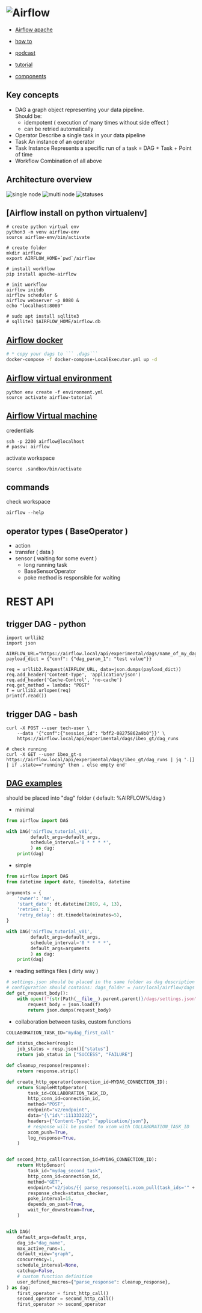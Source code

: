 # ![Airflow](https://airbnb.io/img/projects/airflow3.png)
* [Airflow apache](https://airflow.apache.org/)
* [how to](https://airflow.apache.org/howto/index.html)
* [podcast](https://soundcloud.com/the-airflow-podcast)
* [tutorial](https://github.com/hgrif/airflow-tutorial)

* [components](https://github.com/astronomer/airflow-guides/blob/master/guides/airflow-components.md)
## Key concepts
* DAG
a graph object representing your data pipeline.  
Should be:
  * idempotent ( execution of many times without side effect )
  * can be retried automatically
* Operator
Describe a single task in your data pipeline
* Task
An instance of an operator
* Task Instance
Represents a specific run of a task = DAG + Task + Point of time
* Workflow
Combination of all above

## Architecture overview
![single node](https://i.postimg.cc/3xzBzNCm/airflow-architecture-singlenode.png)
![multi node](https://i.postimg.cc/MGyy4DGJ/airflow-architecture-multinode.png)
![statuses](https://i.postimg.cc/g2kd76Z5/airflow-statuses.png)

## [Airflow install on python virtualenv]
```
# create python virtual env
python3 -m venv airflow-env
source airflow-env/bin/activate

# create folder 
mkdir airflow
export AIRFLOW_HOME=`pwd`/airflow

# install workflow
pip install apache-airflow

# init workflow
airflow initdb 
airflow scheduler &
airflow webserver -p 8080 &
echo "localhost:8080"

# sudo apt install sqllite3
# sqllite3 $AIRFLOW_HOME/airflow.db
```
## [Airflow docker](https://github.com/cherkavi/docker-images/tree/master/airflow)
```sh
# * copy your dags to ``` .dags```
docker-compose -f docker-compose-LocalExecutor.yml up -d
```

## [Airflow virtual environment](https://github.com/hgrif/airflow-tutorial)
```
python env create -f environment.yml
source activate airflow-tutorial
```

## [Airflow Virtual machine](https://marclamberti.com/form-course-material-100/)
credentials
```
ssh -p 2200 airflow@localhost
# passw: airflow
```
activate workspace
```
source .sandbox/bin/activate
```
## commands
check workspace
```
airflow --help
```

## operator types ( BaseOperator )
* action
* transfer ( data )
* sensor ( waiting for some event )
   * long running task
   * BaseSensorOperator
   * poke method is responsible for waiting


# REST API
## trigger DAG - python
```
import urllib2
import json

AIRFLOW_URL="https://airflow.local/api/experimental/dags/name_of_my_dag/dag_runs"
payload_dict = {"conf": {"dag_param_1": "test value"}}

req = urllib2.Request(AIRFLOW_URL, data=json.dumps(payload_dict))
req.add_header('Content-Type', 'application/json')
req.add_header('Cache-Control', 'no-cache')
req.get_method = lambda: "POST"
f = urllib2.urlopen(req)
print(f.read())
```

## trigger DAG - bash
```
curl -X POST --user tech-user \     
    --data '{"conf":{"session_id": "bff2-08275862a9b0"}}' \
    https://airflow.local/api/experimental/dags/ibeo_gt/dag_runs

# check running
curl -X GET --user ibeo_gt-s https://airflow.local/api/experimental/dags/ibeo_gt/dag_runs | jq '.[] | if .state=="running" then . else empty end'
```

## [DAG examples](https://github.com/apache/airflow/tree/master/airflow/example_dags)
should be placed into "dag" folder ( default: %AIRFLOW%/dag )
* minimal
```python
from airflow import DAG

with DAG('airflow_tutorial_v01',
         default_args=default_args, 
         schedule_interval='0 * * * *',
         ) as dag:
    print(dag)
```

* simple
```python
from airflow import DAG
from datetime import date, timedelta, datetime

arguments = {
    'owner': 'me',
    'start_date': dt.datetime(2019, 4, 13),
    'retries': 1,
    'retry_delay': dt.timedelta(minutes=5),
}

with DAG('airflow_tutorial_v01',
         default_args=default_args, 
         schedule_interval='0 * * * *',
         default_args=arguments
         ) as dag:
    print(dag)
```

* reading settings files ( dirty way )
```python
# settings.json should be placed in the same folder as dag description
# configuration should contains: dags_folder = /usr/local/airflow/dags
def get_request_body():
    with open(f"{str(Path(__file__).parent.parent)}/dags/settings.json", "r") as f:
        request_body = json.load(f)
        return json.dumps(request_body)
```

* collaboration between tasks, custom functions
```python
COLLABORATION_TASK_ID="mydag_first_call"

def status_checker(resp):
    job_status = resp.json()["status"]
    return job_status in ["SUCCESS", "FAILURE"]

def cleanup_response(response):
    return response.strip()

def create_http_operator(connection_id=MYDAG_CONNECTION_ID):
    return SimpleHttpOperator(
        task_id=COLLABORATION_TASK_ID,
        http_conn_id=connection_id,
        method="POST",
        endpoint="v2/endpoint",
        data="{\"id\":111333222}",
        headers={"Content-Type": "application/json"},
        # response will be pushed to xcom with COLLABORATION_TASK_ID
        xcom_push=True,
        log_response=True,
    )


def second_http_call(connection_id=MYDAG_CONNECTION_ID):
    return HttpSensor(
        task_id="mydag_second_task",
        http_conn_id=connection_id,
        method="GET",
        endpoint="v2/jobs/{{ parse_response(ti.xcom_pull(task_ids='" + COLLABORATION_TASK_ID + "' )) }}",
        response_check=status_checker,
        poke_interval=15,
        depends_on_past=True,
        wait_for_downstream=True,
    )


with DAG(
    default_args=default_args,
    dag_id="dag_name",
    max_active_runs=1,
    default_view="graph",
    concurrency=1,
    schedule_interval=None,
    catchup=False,
    # custom function definition
    user_defined_macros={"parse_response": cleanup_response},
) as dag:
    first_operator = first_http_call()
    second_operator = second_http_call()
    first_operator >> second_operator
```
